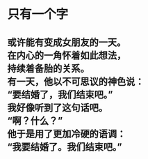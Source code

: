 # 只有一个字

或许能有变成女朋友的一天。\
在内心的一角怀着如此想法，\
持续着备胎的关系。\
有一天，他以不可思议的神色说：\
“要结婚了，我们结束吧。”\
我好像听到了这句话吧。\
“啊？什么？”\
他于是用了更加冷硬的语调：\
“我要结婚了。我们结束吧。”
<br>
<br>
<br>
<br>
<br>
<br>
<br>
<br>
<br>
<br>
<br>
<br>
<br>
<br>
<br>
<br>
<br>
<br>
<br>
<br>
---
